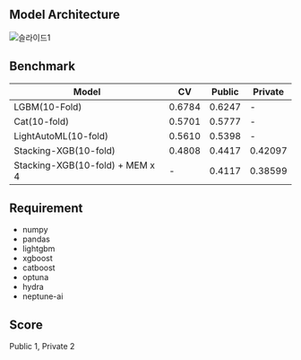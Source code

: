 ## Model Architecture
![슬라이드1](https://user-images.githubusercontent.com/46340424/136568847-347196a4-e53e-4e04-9674-4cd187ceb155.PNG)

## Benchmark
|Model|CV|Public|Private|
|-----|--|------|-------|
|LGBM(10-Fold)|0.6784|0.6247|-|
|Cat(10-fold)|0.5701|0.5777|-|
|LightAutoML(10-fold)|0.5610|0.5398|-|
|Stacking-XGB(10-fold)|0.4808|0.4417|0.42097|
|Stacking-XGB(10-fold) + MEM x 4|-|0.4117|0.38599|


## Requirement
+ numpy
+ pandas
+ lightgbm
+ xgboost
+ catboost
+ optuna
+ hydra
+ neptune-ai

## Score
Public 1, Private 2
